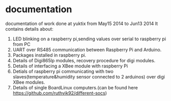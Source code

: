 documentation
=============

documentation of work done at yuktix from May15 2014 to Jun13 2014
It contains details about:
  1. LED blinking on a raspberry pi,sending values over serial to raspberry pi from PC 
  2. UART over RS485 communication between Raspberry Pi and Arduino.
  3. Packages installed in raspberry pi.
  4. Details of Digi865lp modules, recovery procedure for digi modules.
  5. Details of interfacing a XBee module with raspberry Pi
  6. Detials of raspberry pi communicating with two slaves(temperature&humidity sensor connected to 2 arduinos) over digi        XBee modules.
  7. Details of single BoardLinux computers.(can be found here https://github.com/ruthvik92/different-socs)
